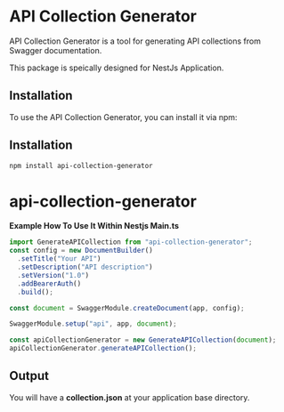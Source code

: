 # API Collection Generator

API Collection Generator is a tool for generating API collections from Swagger documentation.

This package is speically designed for NestJs Application.

## Installation

To use the API Collection Generator, you can install it via npm:

## Installation

```bash
npm install api-collection-generator
```

# api-collection-generator

**Example How To Use It Within Nestjs Main.ts**

```js
import GenerateAPICollection from "api-collection-generator";
const config = new DocumentBuilder()
  .setTitle("Your API")
  .setDescription("API description")
  .setVersion("1.0")
  .addBearerAuth()
  .build();

const document = SwaggerModule.createDocument(app, config);

SwaggerModule.setup("api", app, document);

const apiCollectionGenerator = new GenerateAPICollection(document);
apiCollectionGenerator.generateAPICollection();
```

## Output

You will have a **collection.json** at your application base directory.
